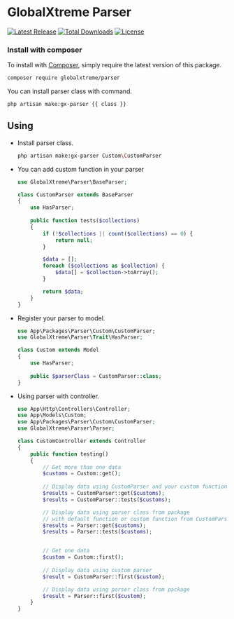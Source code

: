 GlobalXtreme Parser
======

[![Latest Release](https://poser.pugx.org/globalxtreme/parser/v/stable.png)](https://packagist.org/packages/globalxtreme/parser)
[![Total Downloads](https://poser.pugx.org/globalxtreme/parser/downloads.png)](https://packagist.org/packages/globalxtreme/parser)
[![License](https://poser.pugx.org/globalxtreme/parser/license.png)](https://packagist.org/packages/globalxtreme/parser)

### Install with composer

To install with [Composer](https://getcomposer.org/), simply require the
latest version of this package.

```bash
composer require globalxtreme/parser
```
You can install parser class with command.
```bash
php artisan make:gx-parser {{ class }}
```

## Using
- Install parser class.
    ```bash
    php artisan make:gx-parser Custom\CustomParser 
    ```
- You can add custom function in your parser
    ```php
    use GlobalXtreme\Parser\BaseParser;
    
    class CustomParser extends BaseParser
    {
        use HasParser;
        
        public function tests($collections)
        {
            if (!$collections || count($collections) == 0) {
                return null;
            }
  
            $data = [];
            foreach ($collections as $collection) {
                $data[] = $collection->toArray();
            }
  
            return $data;
        } 
    }
    ```
- Register your parser to model.
    ```php
    use App\Packages\Parser\Custom\CustomParser;
    use GlobalXtreme\Parser\Trait\HasParser;
    
    class Custom extends Model
    {
        use HasParser;
        
        public $parserClass = CustomParser::class;
    }
    ```
- Using parser with controller.
    ```php
    use App\Http\Controllers\Controller;
    use App\Models\Custom;
    use App\Packages\Parser\Custom\CustomParser;
    use GlobalXtreme\Parser\Parser;
    
    class CustomController extends Controller
    {
        public function testing() 
        {
            // Get more than one data
            $customs = Custom::get();
            
            // Display data using CustomParser and your custom function 
            $results = CustomParser::get($customs);
            $results = CustomParser::tests($customs);
  
            // Display data using parser class from package 
            // with default function or custom function from CustomParser
            $results = Parser::get($customs);
            $results = Parser::tests($customs);
   
  
            // Get one data
            $custom = Custom::first();
            
            // Display data using custom parser
            $result = CustomParser::first($custom);
  
            // Display data using parser class from package
            $result = Parser::first($custom);
        }
    }
    ```